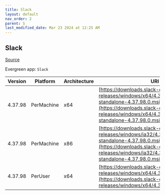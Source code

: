 ```yaml
---
title: Slack
layout: default
nav_order: 2
parent: S
last_modified_date: Mar 23 2024 at 12:25 AM
---
```


## Slack

[Source](https://slack.com/intl/en-au/help/articles/212475728-Deploy-Slack-via-Microsoft-Installer)

Evergreen app: `Slack`

| Version | Platform   | Architecture | URI                                                                                                                                                                                                            |
| ------- | ---------- | ------------ | -------------------------------------------------------------------------------------------------------------------------------------------------------------------------------------------------------------- |
| 4.37.98 | PerMachine | x64          | [https://downloads.slack-edge.com/desktop-releases/windows/x64/4.37.98/slack-standalone-4.37.98.0.msi](https://downloads.slack-edge.com/desktop-releases/windows/x64/4.37.98/slack-standalone-4.37.98.0.msi)   |
| 4.37.98 | PerMachine | x86          | [https://downloads.slack-edge.com/desktop-releases/windows/ia32/4.37.98/slack-standalone-4.37.98.0.msi](https://downloads.slack-edge.com/desktop-releases/windows/ia32/4.37.98/slack-standalone-4.37.98.0.msi) |
| 4.37.98 | PerUser    | x64          | [https://downloads.slack-edge.com/desktop-releases/windows/x64/4.37.98/SlackSetup.msi](https://downloads.slack-edge.com/desktop-releases/windows/x64/4.37.98/SlackSetup.msi)                                   |

